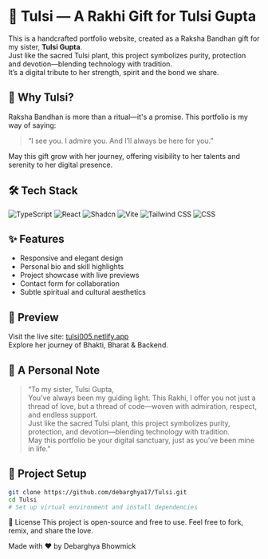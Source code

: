 # 🌸 Tulsi — A Rakhi Gift for Tulsi Gupta

This is a handcrafted portfolio website, created as a Raksha Bandhan gift for my sister, **Tulsi Gupta**.  
Just like the sacred Tulsi plant, this project symbolizes purity, protection and devotion—blending technology with tradition.  
It’s a digital tribute to her strength, spirit and the bond we share.

## 🎁 Why Tulsi?

Raksha Bandhan is more than a ritual—it's a promise. This portfolio is my way of saying:  
> “I see you. I admire you. And I’ll always be here for you.”

May this gift grow with her journey, offering visibility to her talents and serenity to her digital presence.

## 🛠️ Tech Stack

![TypeScript](https://img.shields.io/badge/TypeScript-3178C6?style=for-the-badge&logo=typescript&logoColor=white)
![React](https://img.shields.io/badge/React.js-20232A?style=for-the-badge&logo=react&logoColor=61DAFB)
![Shadcn](https://img.shields.io/badge/Shadcn-000000?style=for-the-badge&logo=vercel&logoColor=white)
![Vite](https://img.shields.io/badge/Vite-646CFF?style=for-the-badge&logo=vite&logoColor=white)
![Tailwind CSS](https://img.shields.io/badge/TailwindCSS-38B2AC?style=for-the-badge&logo=tailwindcss&logoColor=white)
![CSS](https://img.shields.io/badge/CSS-1572B6?style=for-the-badge&logo=css3&logoColor=white)


## ✨ Features

- Responsive and elegant design  
- Personal bio and skill highlights  
- Project showcase with live previews  
- Contact form for collaboration  
- Subtle spiritual and cultural aesthetics

## 📸 Preview

Visit the live site: [tulsi005.netlify.app](https://tulsi005.netlify.app/)  
Explore her journey of Bhakti, Bharat & Backend.

## 💌 A Personal Note

> “To my sister, Tulsi Gupta,  
> You’ve always been my guiding light. This Rakhi, I offer you not just a thread of love, but a thread of code—woven with admiration, respect, and endless support.  
> Just like the sacred Tulsi plant, this project symbolizes purity, protection, and devotion—blending technology with tradition.  
> May this portfolio be your digital sanctuary, just as you’ve been mine in life.”

## 📂 Project Setup

```bash
git clone https://github.com/debarghya17/Tulsi.git
cd Tulsi
# Set up virtual environment and install dependencies
```
📜 License
This project is open-source and free to use. Feel free to fork, remix, and share the love.

Made with ❤️ by Debarghya Bhowmick

